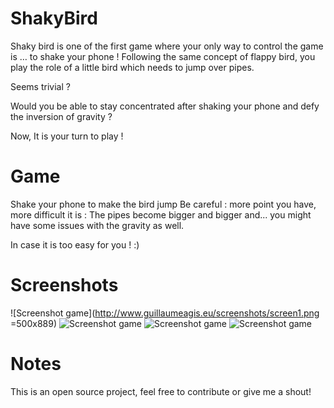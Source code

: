 # ShakyBird

Shaky bird is one of the first game where your only way to control the game is … to shake your phone !
Following the same concept of flappy bird, you play the role of a little bird which needs to jump over pipes.

Seems trivial ?

Would you be able to stay concentrated after shaking your phone and defy the inversion of gravity ?

Now, It is your turn to play !


# Game

Shake your phone to make the bird jump
Be careful : more point you have, more difficult it is : The pipes become bigger and bigger and...
you might have some issues with the gravity as well.

In case it is too easy for you ! :)


# Screenshots

![Screenshot game](http://www.guillaumeagis.eu/screenshots/screen1.png =500x889)
![Screenshot game](http://www.guillaumeagis.eu/screenshots/screen2.png)
![Screenshot game](http://www.guillaumeagis.eu/screenshots/screen3.png)
![Screenshot game](http://www.guillaumeagis.eu/screenshots/screen4.png)



# Notes

This is an open source project, feel free to contribute or give me a shout!
